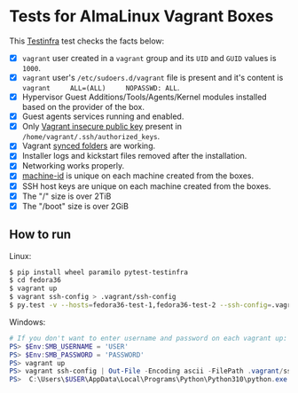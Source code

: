 # Tests for AlmaLinux Vagrant Boxes

This [Testinfra](https://testinfra.readthedocs.io/) test checks the facts below:

- [x] `vagrant` user created in a `vagrant` group and its `UID` and `GUID` values is `1000`.
- [x] `vagrant` user's `/etc/sudoers.d/vagrant` file is present and it's content is `vagrant     ALL=(ALL)     NOPASSWD: ALL`.
- [x] Hypervisor Guest Additions/Tools/Agents/Kernel modules installed based on the provider of the box.
- [x] Guest agents services running and enabled.
- [x] Only [Vagrant insecure public key](https://github.com/hashicorp/vagrant/tree/main/keys) present in `/home/vagrant/.ssh/authorized_keys`.
- [x] Vagrant [synced folders](https://www.vagrantup.com/docs/synced-folders) are working.
- [x] Installer logs and kickstart files removed after the installation.
- [x] Networking works properly.
- [x] [machine-id](https://www.freedesktop.org/software/systemd/man/machine-id.html) is unique on each machine created from the boxes.
- [x] SSH host keys are unique on each machine created from the boxes.
- [x] The "/" size is over 2TiB
- [x] The "/boot" size is over 2GiB

## How to run

Linux:

```sh
$ pip install wheel paramilo pytest-testinfra
$ cd fedora36
$ vagrant up
$ vagrant ssh-config > .vagrant/ssh-config
$ py.test -v --hosts=fedora36-test-1,fedora36-test-2 --ssh-config=.vagrant/ssh-config .
```
Windows:

```powershell
# If you don't want to enter username and password on each vagrant up:
PS> $Env:SMB_USERNAME = 'USER'
PS> $Env:SMB_PASSWORD = 'PASSWORD'
PS> vagrant up
PS> vagrant ssh-config | Out-File -Encoding ascii -FilePath .vagrant/ssh-config
PS>  C:\Users\$USER\AppData\Local\Programs\Python\Python310\python.exe -m py.test -v --hosts=almalinux-test-1,almalinux-test-2 --ssh-config=.vagrant/ssh-config ../test_vagrant.py 
```
